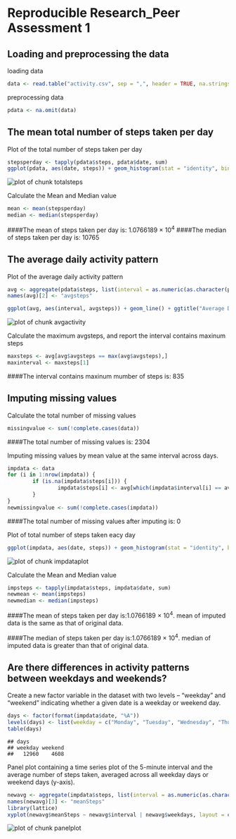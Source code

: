 Reproducible Research_Peer Assessment 1
===============================================
## Loading and preprocessing the data

loading data

```r
data <- read.table("activity.csv", sep = ",", header = TRUE, na.strings = "NA", colClasses = c("integer", "Date", "factor"))
```

preprocessing data

```r
pdata <- na.omit(data)
```


## The mean total number of steps taken per day

Plot of the total number of steps taken per day

```r
stepsperday <- tapply(pdata$steps, pdata$date, sum)
ggplot(pdata, aes(date, steps)) + geom_histogram(stat = "identity", binwidth = 0.5) + ggtitle("Total Number of Steps Taken Per Day") + xlab("Date") + ylab("Total Number of Steps")
```

![plot of chunk totalsteps](figure/totalsteps-1.png) 

Calculate the Mean and Median value

```r
mean <- mean(stepsperday)
median <- median(stepsperday)
```
####The mean of steps taken per day is: 1.0766189 &times; 10<sup>4</sup>
####The median of steps taken per day is: 10765


## The average daily activity pattern

Plot of the average daily activity pattern

```r
avg <- aggregate(pdata$steps, list(interval = as.numeric(as.character(pdata$interval))), mean)
names(avg)[2] <- "avgsteps"

ggplot(avg, aes(interval, avgsteps)) + geom_line() + ggtitle("Average Daily Activity Pattern") + xlab("5-minute intervals") + ylab("Number of steps")
```

![plot of chunk avgactivity](figure/avgactivity-1.png) 

Calculate the maximum avgsteps, and report the interval contains maxinum steps

```r
maxsteps <- avg[avg$avgsteps == max(avg$avgsteps),]
maxinterval <- maxsteps[1]
```
####The interval contains maxinum mumber of steps is: 835


## Imputing missing values

Calculate the total number of missing values

```r
missingvalue <- sum(!complete.cases(data))
```
####The total number of missing values is: 2304

Imputing missing values by mean value at the same interval across days.

```r
impdata <- data
for (i in 1:nrow(impdata)) {
        if (is.na(impdata$steps[i])) {
                impdata$steps[i] <- avg[which(impdata$interval[i] == avg$interval), ]$avgsteps
        }
}
newmissingvalue <- sum(!complete.cases(impdata))
```
####The total number of missing values after imputing is: 0

Plot of total number of steps taken eacy day

```r
ggplot(impdata, aes(date, steps)) + geom_histogram(stat = "identity", binwidth = 0.5) + ggtitle("Total Number of Steps Taken Per Day (Impute Data)") + xlab("Date") + ylab("Total Number of Steps")
```

![plot of chunk impdataplot](figure/impdataplot-1.png) 

Calculate the Mean and Median value

```r
impsteps <- tapply(impdata$steps, impdata$date, sum)
newmean <- mean(impsteps)
newmedian <- median(impsteps)
```
####The mean of steps taken per day is:1.0766189 &times; 10<sup>4</sup>.
mean of imputed data is the same as that of original data.

####The median of steps taken per day is:1.0766189 &times; 10<sup>4</sup>.
median of imputed data is greater than that of original data.



## Are there differences in activity patterns between weekdays and weekends?

Create a new factor variable in the dataset with two levels – “weekday” and “weekend” indicating whether a given date is a weekday or weekend day.

```r
days <- factor(format(impdata$date, "%A"))
levels(days) <- list(weekday = c("Monday", "Tuesday", "Wednesday", "Thursday", "Friday"), weekend = c("Saturday", "Sunday"))
table(days)
```

```
## days
## weekday weekend 
##   12960    4608
```

Panel plot containing a time series plot of the 5-minute interval and the average number of steps taken, averaged across all weekday days or weekend days (y-axis). 

```r
newavg <- aggregate(impdata$steps, list(interval = as.numeric(as.character(impdata$interval)), weekdays = days), mean)
names(newavg)[3] <- "meanSteps"
library(lattice)
xyplot(newavg$meanSteps ~ newavg$interval | newavg$weekdays, layout = c(1, 2), type = "l", xlab = "Interval", ylab = "Number of Steps")
```

![plot of chunk panelplot](figure/panelplot-1.png) 

